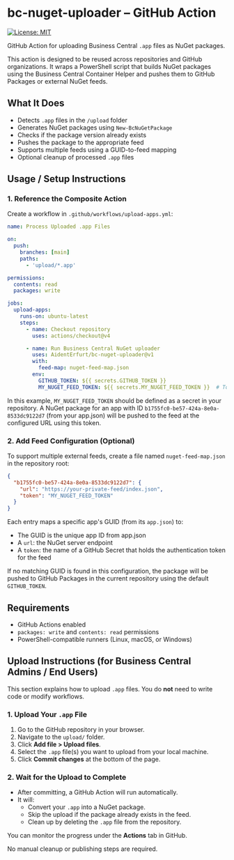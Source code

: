 # bc-nuget-uploader – GitHub Action

[![License: MIT](https://img.shields.io/badge/License-MIT-blue.svg)](LICENSE)

GitHub Action for uploading Business Central `.app` files as NuGet packages.

This action is designed to be reused across repositories and GitHub organizations. It wraps a PowerShell script that builds NuGet packages using the Business Central Container Helper and pushes them to GitHub Packages or external NuGet feeds.

## What It Does

- Detects `.app` files in the `/upload` folder
- Generates NuGet packages using `New-BcNuGetPackage`
- Checks if the package version already exists
- Pushes the package to the appropriate feed
- Supports multiple feeds using a GUID-to-feed mapping
- Optional cleanup of processed `.app` files

## Usage / Setup Instructions

### 1. Reference the Composite Action

Create a workflow in `.github/workflows/upload-apps.yml`:

```yaml
name: Process Uploaded .app Files

on:
  push:
    branches: [main]
    paths:
      - 'upload/*.app'

permissions:
  contents: read
  packages: write

jobs:
  upload-apps:
    runs-on: ubuntu-latest
    steps:
      - name: Checkout repository
        uses: actions/checkout@v4

      - name: Run Business Central NuGet uploader
        uses: AidentErfurt/bc-nuget-uploader@v1
        with:
          feed-map: nuget-feed-map.json
        env:
          GITHUB_TOKEN: ${{ secrets.GITHUB_TOKEN }}
          MY_NUGET_FEED_TOKEN: ${{ secrets.MY_NUGET_FEED_TOKEN }}  # Token used if GUID matches

```

In this example, `MY_NUGET_FEED_TOKEN` should be defined as a secret in your repository. A NuGet package for an app with ID `b1755fc0-be57-424a-8e0a-8533dc9122d7` (from your app.json) will be pushed to the feed at the configured URL using this token.

### 2. Add Feed Configuration (Optional)

To support multiple external feeds, create a file named `nuget-feed-map.json` in the repository root:

```json
{
  "b1755fc0-be57-424a-8e0a-8533dc9122d7": {
    "url": "https://your-private-feed/index.json",
    "token": "MY_NUGET_FEED_TOKEN"
  }
}
```

Each entry maps a specific app's GUID (from its `app.json`) to:

- The GUID is the unique app ID from app.json
- A `url`: the NuGet server endpoint
- A `token`: the name of a GitHub Secret that holds the authentication token for the feed

If no matching GUID is found in this configuration, the package will be pushed to GitHub Packages in the current repository using the default `GITHUB_TOKEN`.

## Requirements

- GitHub Actions enabled
- `packages: write` and `contents: read` permissions
- PowerShell-compatible runners (Linux, macOS, or Windows)

## Upload Instructions (for Business Central Admins / End Users)

This section explains how to upload `.app` files. You do **not** need to write code or modify workflows.

### 1. Upload Your `.app` File

1. Go to the GitHub repository in your browser.
2. Navigate to the `upload/` folder.
3. Click **Add file > Upload files**.
4. Select the `.app` file(s) you want to upload from your local machine.
5. Click **Commit changes** at the bottom of the page.

### 2. Wait for the Upload to Complete

- After committing, a GitHub Action will run automatically.
- It will:
  - Convert your `.app` into a NuGet package.
  - Skip the upload if the package already exists in the feed.
  - Clean up by deleting the `.app` file from the repository.

You can monitor the progress under the **Actions** tab in GitHub.

No manual cleanup or publishing steps are required.
